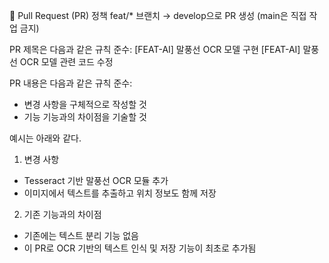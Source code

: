 🔁 Pull Request (PR) 정책
feat/* 브랜치 → develop으로 PR 생성 (main은 직접 작업 금지)

PR 제목은 다음과 같은 규칙 준수:
[FEAT-AI] 말풍선 OCR 모델 구현
[FEAT-AI] 말풍선 OCR 모델 관련 코드 수정


PR 내용은 다음과 같은 규칙 준수:
- 변경 사항을 구체적으로 작성할 것
- 기능 기능과의 차이점을 기술할 것

예시는 아래와 같다.
1. 변경 사항
- Tesseract 기반 말풍선 OCR 모듈 추가
- 이미지에서 텍스트를 추출하고 위치 정보도 함께 저장

2. 기존 기능과의 차이점
- 기존에는 텍스트 분리 기능 없음
- 이 PR로 OCR 기반의 텍스트 인식 및 저장 기능이 최초로 추가됨
